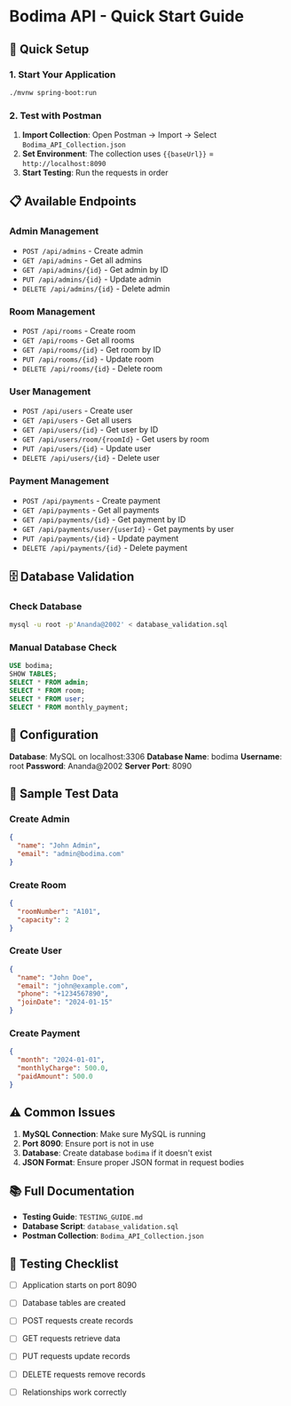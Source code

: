 # Bodima API - Quick Start Guide

## 🚀 Quick Setup

### 1. Start Your Application

```bash
./mvnw spring-boot:run
```

### 2. Test with Postman

1. **Import Collection**: Open Postman → Import → Select `Bodima_API_Collection.json`
2. **Set Environment**: The collection uses `{{baseUrl}}` = `http://localhost:8090`
3. **Start Testing**: Run the requests in order

## 📋 Available Endpoints

### Admin Management

- `POST /api/admins` - Create admin
- `GET /api/admins` - Get all admins
- `GET /api/admins/{id}` - Get admin by ID
- `PUT /api/admins/{id}` - Update admin
- `DELETE /api/admins/{id}` - Delete admin

### Room Management

- `POST /api/rooms` - Create room
- `GET /api/rooms` - Get all rooms
- `GET /api/rooms/{id}` - Get room by ID
- `PUT /api/rooms/{id}` - Update room
- `DELETE /api/rooms/{id}` - Delete room

### User Management

- `POST /api/users` - Create user
- `GET /api/users` - Get all users
- `GET /api/users/{id}` - Get user by ID
- `GET /api/users/room/{roomId}` - Get users by room
- `PUT /api/users/{id}` - Update user
- `DELETE /api/users/{id}` - Delete user

### Payment Management

- `POST /api/payments` - Create payment
- `GET /api/payments` - Get all payments
- `GET /api/payments/{id}` - Get payment by ID
- `GET /api/payments/user/{userId}` - Get payments by user
- `PUT /api/payments/{id}` - Update payment
- `DELETE /api/payments/{id}` - Delete payment

## 🗄️ Database Validation

### Check Database

```bash
mysql -u root -p'Ananda@2002' < database_validation.sql
```

### Manual Database Check

```sql
USE bodima;
SHOW TABLES;
SELECT * FROM admin;
SELECT * FROM room;
SELECT * FROM user;
SELECT * FROM monthly_payment;
```

## 🔧 Configuration

**Database**: MySQL on localhost:3306
**Database Name**: bodima
**Username**: root
**Password**: Ananda@2002
**Server Port**: 8090

## 📝 Sample Test Data

### Create Admin

```json
{
  "name": "John Admin",
  "email": "admin@bodima.com"
}
```

### Create Room

```json
{
  "roomNumber": "A101",
  "capacity": 2
}
```

### Create User

```json
{
  "name": "John Doe",
  "email": "john@example.com",
  "phone": "+1234567890",
  "joinDate": "2024-01-15"
}
```

### Create Payment

```json
{
  "month": "2024-01-01",
  "monthlyCharge": 500.0,
  "paidAmount": 500.0
}
```

## ⚠️ Common Issues

1. **MySQL Connection**: Make sure MySQL is running
2. **Port 8090**: Ensure port is not in use
3. **Database**: Create database `bodima` if it doesn't exist
4. **JSON Format**: Ensure proper JSON format in request bodies

## 📚 Full Documentation

- **Testing Guide**: `TESTING_GUIDE.md`
- **Database Script**: `database_validation.sql`
- **Postman Collection**: `Bodima_API_Collection.json`

## 🎯 Testing Checklist

- [ ] Application starts on port 8090
- [ ] Database tables are created
- [ ] POST requests create records
- [ ] GET requests retrieve data
- [ ] PUT requests update records
- [ ] DELETE requests remove records
- [ ] Relationships work correctly

